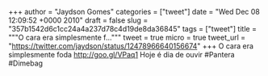 
+++
author = "Jaydson Gomes"
categories = ["tweet"]
date = "Wed Dec 08 12:09:52 +0000 2010"
draft = false
slug = "357b1542d6c1cc24a4a237d78c4d19de8da36845"
tags = ["tweet"]
title = """O cara era simplesmente f..."""
tweet = true
micro = true
tweet_url = "https://twitter.com/jaydson/status/12478966640156674"
+++
O cara era simplesmente foda http://goo.gl/VPaq1 Hoje é dia de ouvir #Pantera #Dimebag
